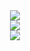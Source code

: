 <div align="center">
  <img src="http://github-profile-summary-cards.vercel.app/api/cards/profile-details?username=vanshshxrma&theme=transparent" />
</div>

<div align="center">
  <img src="http://github-profile-summary-cards.vercel.app/api/cards/stats?username=vanshshxrma&theme=transparent" />
</div>

<div align="center">
  <img src="https://komarev.com/ghpvc/?username=vanshshxrma&label=Profile+Views&style=for-the-badge&color=grey" />
</div>
